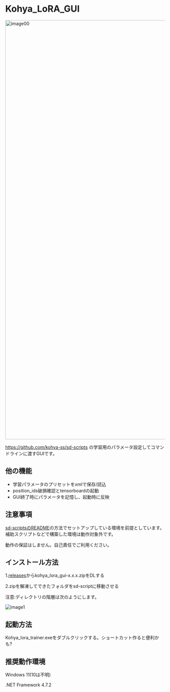 # Kohya_LoRA_GUI

<img width="1321" alt="image00" src="https://user-images.githubusercontent.com/71994877/222030715-e454e99a-1f2d-4818-b0d3-c9cb5998c72c.png">

https://github.com/kohya-ss/sd-scripts の学習用のパラメータ設定してコマンドラインに渡すGUIです。

## 他の機能
* 学習パラメータのプリセットをxmlで保存/読込
* position_ids破損確認とtensorboardの起動
* GUI終了時にパラメータを記憶し、起動時に反映

## 注意事項
[sd-scriptsのREADME](https://github.com/kohya-ss/sd-scripts/blob/main/README-ja.md)の方法でセットアップしている環境を前提としています。
補助スクリプトなどで構築した環境は動作対象外です。

動作の保証はしません。自己責任でご利用ください。


## インストール方法
1.[releases](https://github.com/RedRayz/Kohya_lora_param_gui/releases)からkohya_lora_gui-x.x.x.zipをDLする

2.zipを解凍してできたフォルダをsd-scriptに移動させる

注意:ディレクトリの階層は次のようにします。

![image1](https://user-images.githubusercontent.com/71994877/222900350-9585963f-5514-4313-82c9-e20f72f2f88c.png)

## 起動方法
Kohya_lora_trainer.exeをダブルクリックする。ショートカット作ると便利かも?

## 推奨動作環境
Windows 11(10は不明)

.NET Framework 4.7.2
